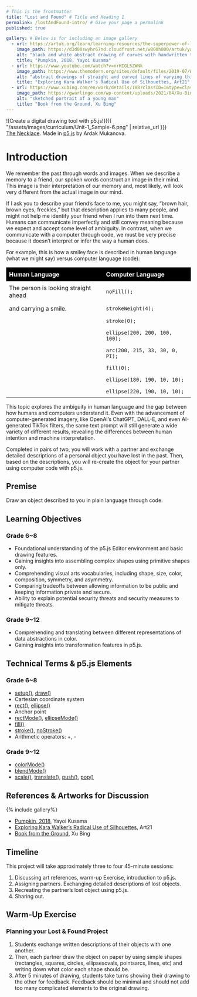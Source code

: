 ```yaml
---
# This is the frontmatter
title: "Lost and Found" # Title and Heading 1
permalink: /lostAndFound-intro/ # Give your page a permalink
published: true

gallery: # Below is for including an image gallery
  - url: https://artuk.org/learn/learning-resources/the-superpower-of-looking-yayoi-kusamas-spotty-pumpkin
    image_path: https://d3d00swyhr67nd.cloudfront.net/w800h800/artuk/yayoi-kusama-pumpkin-2018-1.jpg
    alt: "black and white abstract drawing of curves with handwritten text: too much future "
    title: "Pumpkin, 2018, Yayoi Kusama"
  - url: https://www.youtube.com/watch?v=nrKIGL5ZWNk
    image_path: https://www.themodern.org/sites/default/files/2019-07/Walker_Slavery%21-Slavery%21_1.jpg
    alt: "abstract drawings of straight and curved lines of varying thickness"
    title: "Exploring Kara Walker’s Radical Use of Silhouettes, Art21"
  - url: https://www.xubing.com/en/work/details/188?classID=1&type=class#188
    image_path: https://gwarlingo.com/wp-content/uploads/2021/04/Xu-Bing-06-1.jpg
    alt: "sketched portrait of a young man"
    title: "Book from the Ground, Xu Bing"
---
```


![Create a digital drawing tool with p5.js!]({{ "/assets/images/curriculum/Unit-1_Sample-6.png" | relative_url }})  
[The Necklace](https://cc-lab-portfolio-ardak.glitch.me/p1.html). Made in [p5.js](https://p5js.org/) by Ardak Mukanova.

# Introduction

We remember the past through words and images. When we describe a memory to a friend, our spoken words construct an image in their mind. This image is their interpretation of our memory and, most likely, will look very different from the actual image in our mind.

If I ask you to describe your friend’s face to me, you might say, “brown hair, brown eyes, freckles,” but that description applies to many people, and might not help me identify your friend when I run into them next time. Humans can communicate imperfectly and still convey meaning because we expect and accept some level of ambiguity. In contrast, when we communicate with a computer through code, we must be very precise because it doesn’t interpret or infer the way a human does.

For example, this is how a smiley face is described in human language (what we might say) versus computer language (code):

<table style="border-collapse: collapse; width: 100%;">
  <thead>
    <tr style="background-color: black; color: white;">
      <th style="padding: 8px; text-align: left;">Human Language</th>
      <th style="padding: 8px; text-align: left;">Computer Language</th>
    </tr>
  </thead>
  <tbody>
    <tr>
      <td style="padding: 8px;">The person is looking straight ahead</td>
      <td style="padding: 8px;"><code>noFill();</code></td>
    </tr>
    <tr>
      <td style="padding: 8px;">and carrying a smile.</td>
      <td style="padding: 8px;"><code>strokeWeight(4);</code></td>
    </tr>
    <tr>
      <td style="padding: 8px;"></td>
      <td style="padding: 8px;"><code>stroke(0);</code></td>
    </tr>
    <tr>
      <td style="padding: 8px;"></td>
      <td style="padding: 8px;"><code>ellipse(200, 200, 100, 100);</code></td>
    </tr>
    <tr>
      <td style="padding: 8px;"></td>
      <td style="padding: 8px;"><code>arc(200, 215, 33, 30, 0, PI);</code></td>
    </tr>
    <tr>
      <td style="padding: 8px;"></td>
      <td style="padding: 8px;"><code>fill(0);</code></td>
    </tr>
    <tr>
      <td style="padding: 8px;"></td>
      <td style="padding: 8px;"><code>ellipse(180, 190, 10, 10);</code></td>
    </tr>
    <tr>
      <td style="padding: 8px;"></td>
      <td style="padding: 8px;"><code>ellipse(220, 190, 10, 10);</code></td>
    </tr>
  </tbody>
</table>

This topic explores the ambiguity in human language and the gap between how humans and computers understand it. Even with the advancement of computer-generated imagery, like OpenAI’s ChatGPT, DALL-E, and even AI-generated TikTok filters, the same text prompt will still generate a wide variety of different results, revealing the differences between human intention and machine interpretation.

Completed in pairs of two, you will work with a partner and exchange detailed descriptions of a personal object you have lost in the past. Then, based on the descriptions, you will re-create the object for your partner using computer code with p5.js.

## Premise

Draw an object described to you in plain language through code.

## Learning Objectives

### Grade 6~8

- Foundational understanding of the p5.js Editor environment and basic drawing features.
- Gaining insights into assembling complex shapes using primitive shapes only.
- Comprehending visual arts vocabularies, including shape, size, color, composition, symmetry, and asymmetry.
- Comparing tradeoffs between allowing information to be public and keeping information private and secure.
- Ability to explain potential security threats and security measures to mitigate threats.

### Grade 9~12

- Comprehending and translating between different representations of data abstractions in color.
- Gaining insights into transformation features in p5.js.

## Technical Terms & p5.js Elements

### Grade 6~8

- [setup()](https://p5js.org/reference/p5/setup/), [draw()](https://p5js.org/reference/p5/draw/)
- Cartesian coordinate system
- [rect()](https://p5js.org/reference/p5/rect/), [ellipse()](https://p5js.org/reference/p5/ellipse/)
- Anchor point
- [rectMode()](https://beta.p5js.org/reference/p5/rectmode/), [ellipseMode()](https://beta.p5js.org/reference/p5/ellipsemode/)
- [fill()](https://p5js.org/reference/p5/fill/)
- [stroke()](https://p5js.org/reference/p5/stroke/), [noStroke()](https://p5js.org/reference/p5/noStroke/)
- Arithmetic operators: +, -

### Grade 9~12

- [colorMode()](https://beta.p5js.org/reference/p5/colormode/)
- [blendMode()](https://beta.p5js.org/reference/p5/blendmode/)
- [scale()](https://beta.p5js.org/reference/p5/scale/), [translate()](https://beta.p5js.org/reference/p5/translate/), [push()](https://beta.p5js.org/reference/p5/push/), [pop()](https://beta.p5js.org/reference/p5/pop/)

## References & Artworks for Discussion

{% include gallery%}

- [Pumpkin, 2018](https://artuk.org/learn/learning-resources/the-superpower-of-looking-yayoi-kusamas-spotty-pumpkin), Yayoi Kusama
- [Exploring Kara Walker’s Radical Use of Silhouettes](https://www.youtube.com/watch?v=nrKIGL5ZWNk), Art21
- [Book from the Ground](https://www.xubing.com/en/work/details/188?classID=1&type=class#188), Xu Bing

## Timeline

This project will take approximately three to four 45-minute sessions:

1. Discussing art references, warm-up Exercise, introduction to p5.js.
1. Assigning partners. Exchanging detailed descriptions of lost objects.
1. Recreating the partner’s lost object using p5.js.
1. Sharing out.

## Warm-Up Exercise

### Planning your Lost & Found Project

1. Students exchange written descriptions of their objects with one another.
1. Then, each partner draw the object on paper by using simple shapes (rectangles, squares, circles, ellipsesovals, pointsarcs, lines, etc) and writing down what color each shape should be.
1. After 5 minutes of drawing, students take turns showing their drawing to the other for feedback. Feedback should be minimal and should not add too many complicated elements to the original drawing.
